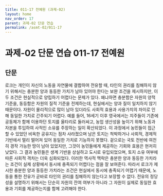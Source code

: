 ```yaml
---
title: 011-17 전예원 (과제-02)
layout: home
nav_order: 17
parent: 과제-02 단문 연습
permalink: /asmt-02/011-17
---
```


# 과제-02 단문 연습 011-17 전예원 

## 단문

로크는 개인이 자신의 노동을 자연물에 결합하여 전유할 때, 타인의 권리를 침해하지 않기 위해서는 충분한 양과 동등한 가치가 남아 있어야 한다는 보완 조건을 제시하지만, 이 두 조건은 현실적으로 양립하기 어렵다는 문제가 있다. 왜냐하면 충분함은 자원의 양적 기준을, 동등함은 자원의 질적 기준을 전제하는데, 현실에서는 양과 질이 일치하지 않기 때문이다. 자원이 물리적으로 많이 남아 있더라도 사회적 효용과 사용가치의 차이로 인해 동일한 가치로 간주되기 어렵다. 예를 들어, 16세기 이후 영국에서는 지주들이 기존에 공동체가 함께 이용하던 토지를 울타리로 둘러싸고, 농업 생산성을 높이기 위해 노동과 자본을 투입하여 사적인 소유를 주장하는 일이 확산되었다. 이 과정에서 농민들이 접근할 수 있었던 비옥한 공유지는 점차 사라졌으며 남은 토지는 척박하거나 사회적, 경제적 기반에서 멀리 떨어져 있어 동일한 가치로 기능하지 못했다. 겉으로는 국토 전반에 여전히 경작 가능한 땅이 남아 있었지만, 그것이 농민들에게 제공하는 기회와 효용은 현저히 낮았다. 그 결과 농민들은 생계 기반을 상실하고 도시로 유입되었으며, 토지 소유 여부에 따른 사회적 격차는 더욱 심화되었다. 이러한 역사적 맥락은 충분한 양과 동등한 가치라는 조건이 실제 상황에서 동시에 충족되기 어렵다는 점을 잘 보여준다. 따라서 로크가 제시한 충분한 양과 동등한 가치라는 조건은 현실에서 동시에 충족되기 어렵기 때문에, 노동을 통한 전유가 곧바로 타인의 권리를 침해하지 않는다고 보장할 수 없다. 전유의 정당성을 설명하기 위해서는 단순히 자원의 잔여 여부가 아니라 그 자원이 실제로 동일한 효용과 기회를 제공하는지를 함께 고려해야 한다.